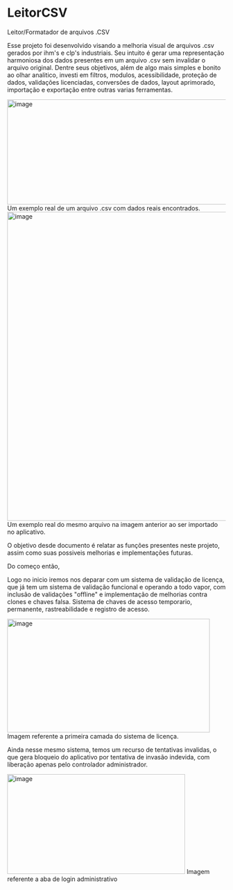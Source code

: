 # LeitorCSV
Leitor/Formatador de arquivos .CSV

Esse projeto foi desenvolvido visando a melhoria visual de arquivos .csv gerados por ihm's e clp's industriais. Seu intuito é gerar uma representação harmoniosa dos dados presentes em um arquivo .csv sem invalidar o arquivo original. Dentre seus objetivos, além de algo mais simples e bonito ao olhar analitico, investi em filtros, modulos, acessibilidade, proteção de dados, validações licenciadas, conversões de dados, layout aprimorado, importação e exportação entre outras varias ferramentas.

<img width="1332" height="242" alt="image" src="https://github.com/user-attachments/assets/05749985-39bf-4cba-9789-18c1504e06da" />
Um exemplo real de um arquivo .csv com dados reais encontrados.

<img width="1361" height="712" alt="image" src="https://github.com/user-attachments/assets/f61b2915-39c4-4df9-8165-2ce269fa3f3f" />
Um exemplo real do mesmo arquivo na imagem anterior ao ser importado no aplicativo.

O objetivo desde documento é relatar as funções presentes neste projeto, assim como suas possiveis melhorias e implementações futuras.

Do começo então,

Logo no inicio iremos nos deparar com um sistema de validação de licença, que já tem um sistema de validação funcional e operando a todo vapor, com inclusão de validações "offline" e implementação de melhorias contra clones e chaves falsa. Sistema de chaves de acesso temporario, permanente, rastreabilidade e registro de acesso.

<img width="467" height="262" alt="image" src="https://github.com/user-attachments/assets/b329133a-5c15-4986-b2e5-62a84a26bbb1" />
Imagem referente a primeira camada do sistema de licença.

Ainda nesse mesmo sistema, temos um recurso de tentativas invalidas, o que gera bloqueio do aplicativo por tentativa de invasão indevida, com liberação apenas pelo controlador administrador.

<img width="410" height="230" alt="image" src="https://github.com/user-attachments/assets/1c147570-b7ed-41cf-801c-25f5b67ebfa2" />
Imagem referente a aba de login administrativo

